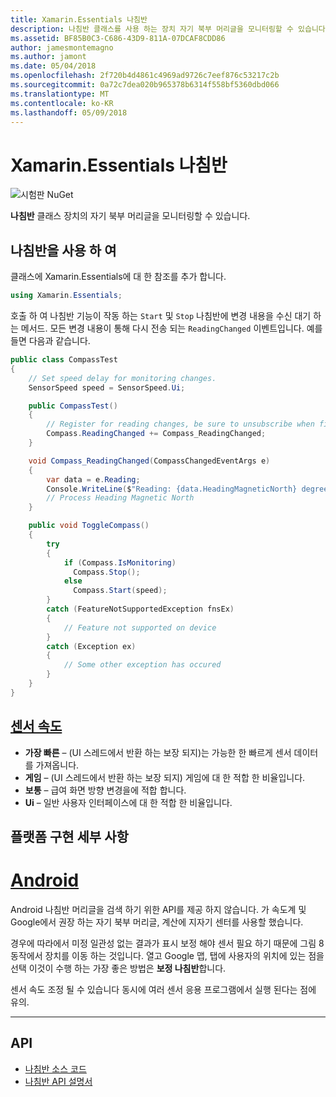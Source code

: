 ```yaml
---
title: Xamarin.Essentials 나침반
description: 나침반 클래스를 사용 하는 장치 자기 북부 머리글을 모니터링할 수 있습니다.
ms.assetid: BF85B0C3-C686-43D9-811A-07DCAF8CDD86
author: jamesmontemagno
ms.author: jamont
ms.date: 05/04/2018
ms.openlocfilehash: 2f720b4d4861c4969ad9726c7eef876c53217c2b
ms.sourcegitcommit: 0a72c7dea020b965378b6314f558bf5360dbd066
ms.translationtype: MT
ms.contentlocale: ko-KR
ms.lasthandoff: 05/09/2018
---
```

# <a name="xamarinessentials-compass"></a>Xamarin.Essentials 나침반

![시험판 NuGet](~/media/shared/pre-release.png)

**나침반** 클래스 장치의 자기 북부 머리글을 모니터링할 수 있습니다.

## <a name="using-compass"></a>나침반을 사용 하 여

클래스에 Xamarin.Essentials에 대 한 참조를 추가 합니다.

```csharp
using Xamarin.Essentials;
```

호출 하 여 나침반 기능이 작동 하는 `Start` 및 `Stop` 나침반에 변경 내용을 수신 대기 하는 메서드. 모든 변경 내용이 통해 다시 전송 되는 `ReadingChanged` 이벤트입니다. 예를 들면 다음과 같습니다.

```csharp
public class CompassTest
{
    // Set speed delay for monitoring changes.
    SensorSpeed speed = SensorSpeed.Ui;

    public CompassTest()
    {
        // Register for reading changes, be sure to unsubscribe when finished
        Compass.ReadingChanged += Compass_ReadingChanged;
    }

    void Compass_ReadingChanged(CompassChangedEventArgs e)
    {
        var data = e.Reading;
        Console.WriteLine($"Reading: {data.HeadingMagneticNorth} degrees");
        // Process Heading Magnetic North
    }

    public void ToggleCompass()
    {
        try
        {
            if (Compass.IsMonitoring)
              Compass.Stop();
            else
              Compass.Start(speed);
        }
        catch (FeatureNotSupportedException fnsEx)
        {
            // Feature not supported on device
        }
        catch (Exception ex)
        {
            // Some other exception has occured
        }
    }
}
```

## <a name="sensor-speedxrefxamarinessentialssensorspeed"></a>[센서 속도](xref:Xamarin.Essentials.SensorSpeed)

- **가장 빠른** – (UI 스레드에서 반환 하는 보장 되지)는 가능한 한 빠르게 센서 데이터를 가져옵니다.
- **게임** – (UI 스레드에서 반환 하는 보장 되지) 게임에 대 한 적합 한 비율입니다.
- **보통** – 급여 화면 방향 변경을에 적합 합니다.
- **Ui** – 일반 사용자 인터페이스에 대 한 적합 한 비율입니다.

## <a name="platform-implementation-specifics"></a>플랫폼 구현 세부 사항

# <a name="androidtabandroid"></a>[Android](#tab/android)

Android 나침반 머리글을 검색 하기 위한 API를 제공 하지 않습니다. 가 속도계 및 Google에서 권장 하는 자기 북부 머리글, 계산에 지자기 센터를 사용할 했습니다. 

경우에 따라에서 미정 일관성 없는 결과가 표시 보정 해야 센서 필요 하기 때문에 그림 8 동작에서 장치를 이동 하는 것입니다. 열고 Google 맵, 탭에 사용자의 위치에 있는 점을 선택 이것이 수행 하는 가장 좋은 방법은 **보정 나침반**합니다.

센서 속도 조정 될 수 있습니다 동시에 여러 센서 응용 프로그램에서 실행 된다는 점에 유의.

--------------

## <a name="api"></a>API

- [나침반 소스 코드](https://github.com/xamarin/Essentials/tree/master/Essentials/Compass)
- [나침반 API 설명서](xref:Xamarin.Essentials.Compass)
